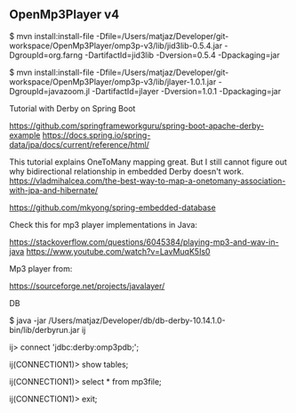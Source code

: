 ## OpenMp3Player v4




$ mvn install:install-file -Dfile=/Users/matjaz/Developer/git-workspace/OpenMp3Player/omp3p-v3/lib/jid3lib-0.5.4.jar -DgroupId=org.farng -DartifactId=jid3lib -Dversion=0.5.4 -Dpackaging=jar

$ mvn install:install-file -Dfile=/Users/matjaz/Developer/git-workspace/OpenMp3Player/omp3p-v3/lib/jlayer-1.0.1.jar -DgroupId=javazoom.jl -DartifactId=jlayer -Dversion=1.0.1 -Dpackaging=jar



Tutorial with Derby on Spring Boot

https://github.com/springframeworkguru/spring-boot-apache-derby-example
https://docs.spring.io/spring-data/jpa/docs/current/reference/html/

This tutorial explains OneToMany mapping great. But I still cannot figure out why bidirectional relationship in embedded Derby doesn't work.
https://vladmihalcea.com/the-best-way-to-map-a-onetomany-association-with-jpa-and-hibernate/

https://github.com/mkyong/spring-embedded-database

Check this for mp3 player implementations in Java:

https://stackoverflow.com/questions/6045384/playing-mp3-and-wav-in-java
https://www.youtube.com/watch?v=LavMuqK5Is0


Mp3 player from:

https://sourceforge.net/projects/javalayer/



DB

$ java -jar /Users/matjaz/Developer/db/db-derby-10.14.1.0-bin/lib/derbyrun.jar ij

ij> connect 'jdbc:derby:omp3pdb;';

ij(CONNECTION1)> show tables;

ij(CONNECTION1)> select * from mp3file;

ij(CONNECTION1)> exit;



